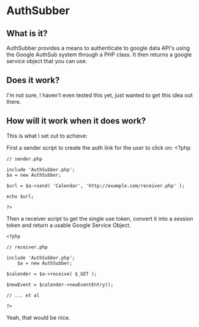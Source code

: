 # AuthSubber

## What is it?

AuthSubber provides a means to authenticate to google data API's using  the
Google AuthSub system through a PHP class.  It then returns a google service object that you can use.

## Does it work?

I'm not sure, I haven't even tested this yet, just wanted to get this 
idea out there.

## How will it work when it does work?

This is what I set out to achieve:

First a sender script to create the auth link for the user to click on:
	<?php
	
	// sender.php
	
	include 'AuthSubber.php';
	$a = new AuthSubber;
	
	$url = $a->send( 'Calendar', 'http://example.com/receiver.php' );
	
	echo $url;
	
	?>

Then a receiver script to get the single use token, convert it into a session token and return a usable Google Service Object.

	<?php
	
	// receiver.php
	
	include 'AuthSubber.php';
        $a = new AuthSubber;
	
	$calender = $a->receive( $_GET );
	
	$newEvent = $calender->newEventEntry();
	
	// ... et al
	
	?>

Yeah, that would be nice.
